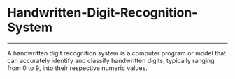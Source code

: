 # Handwritten-Digit-Recognition-System
--------------
A handwritten digit recognition system is a computer program or model that can accurately identify and classify handwritten digits, typically ranging from 0 to 9, into their respective numeric values.
